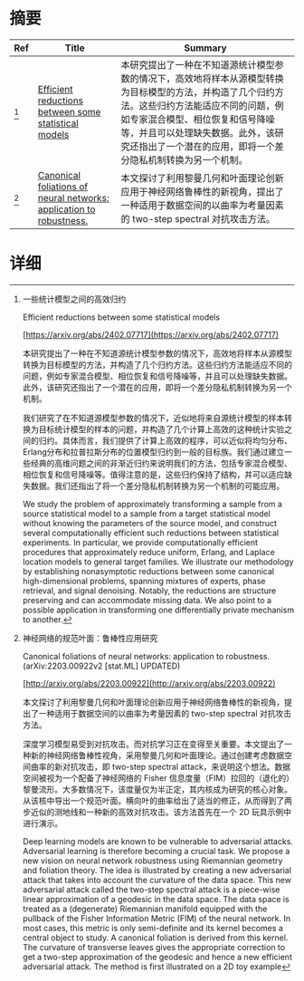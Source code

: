 # 摘要

| Ref | Title | Summary |
| --- | --- | --- |
| [^1] | [Efficient reductions between some statistical models](https://arxiv.org/abs/2402.07717) | 本研究提出了一种在不知道源统计模型参数的情况下，高效地将样本从源模型转换为目标模型的方法，并构造了几个归约方法。这些归约方法能适应不同的问题，例如专家混合模型、相位恢复和信号降噪等，并且可以处理缺失数据。此外，该研究还指出了一个潜在的应用，即将一个差分隐私机制转换为另一个机制。 |
| [^2] | [Canonical foliations of neural networks: application to robustness.](http://arxiv.org/abs/2203.00922) | 本文探讨了利用黎曼几何和叶面理论创新应用于神经网络鲁棒性的新视角，提出了一种适用于数据空间的以曲率为考量因素的 two-step spectral 对抗攻击方法。 |

# 详细

[^1]: 一些统计模型之间的高效归约

    Efficient reductions between some statistical models

    [https://arxiv.org/abs/2402.07717](https://arxiv.org/abs/2402.07717)

    本研究提出了一种在不知道源统计模型参数的情况下，高效地将样本从源模型转换为目标模型的方法，并构造了几个归约方法。这些归约方法能适应不同的问题，例如专家混合模型、相位恢复和信号降噪等，并且可以处理缺失数据。此外，该研究还指出了一个潜在的应用，即将一个差分隐私机制转换为另一个机制。

    

    我们研究了在不知道源模型参数的情况下，近似地将来自源统计模型的样本转换为目标统计模型的样本的问题，并构造了几个计算上高效的这种统计实验之间的归约。具体而言，我们提供了计算上高效的程序，可以近似将均匀分布、Erlang分布和拉普拉斯分布的位置模型归约到一般的目标族。我们通过建立一些经典的高维问题之间的非渐近归约来说明我们的方法，包括专家混合模型、相位恢复和信号降噪等。值得注意的是，这些归约保持了结构，并可以适应缺失数据。我们还指出了将一个差分隐私机制转换为另一个机制的可能应用。

    We study the problem of approximately transforming a sample from a source statistical model to a sample from a target statistical model without knowing the parameters of the source model, and construct several computationally efficient such reductions between statistical experiments. In particular, we provide computationally efficient procedures that approximately reduce uniform, Erlang, and Laplace location models to general target families. We illustrate our methodology by establishing nonasymptotic reductions between some canonical high-dimensional problems, spanning mixtures of experts, phase retrieval, and signal denoising. Notably, the reductions are structure preserving and can accommodate missing data. We also point to a possible application in transforming one differentially private mechanism to another.
    
[^2]: 神经网络的规范叶面：鲁棒性应用研究

    Canonical foliations of neural networks: application to robustness. (arXiv:2203.00922v2 [stat.ML] UPDATED)

    [http://arxiv.org/abs/2203.00922](http://arxiv.org/abs/2203.00922)

    本文探讨了利用黎曼几何和叶面理论创新应用于神经网络鲁棒性的新视角，提出了一种适用于数据空间的以曲率为考量因素的 two-step spectral 对抗攻击方法。

    

    深度学习模型易受到对抗攻击。而对抗学习正在变得至关重要。本文提出了一种新的神经网络鲁棒性视角，采用黎曼几何和叶面理论。通过创建考虑数据空间曲率的新对抗攻击，即 two-step spectral attack，来说明这个想法。数据空间被视为一个配备了神经网络的 Fisher 信息度量（FIM）拉回的（退化的）黎曼流形。大多数情况下，该度量仅为半正定，其内核成为研究的核心对象。从该核中导出一个规范叶面。横向叶的曲率给出了适当的修正，从而得到了两步近似的测地线和一种新的高效对抗攻击。该方法首先在一个 2D 玩具示例中进行演示。

    Deep learning models are known to be vulnerable to adversarial attacks. Adversarial learning is therefore becoming a crucial task. We propose a new vision on neural network robustness using Riemannian geometry and foliation theory. The idea is illustrated by creating a new adversarial attack that takes into account the curvature of the data space. This new adversarial attack called the two-step spectral attack is a piece-wise linear approximation of a geodesic in the data space. The data space is treated as a (degenerate) Riemannian manifold equipped with the pullback of the Fisher Information Metric (FIM) of the neural network. In most cases, this metric is only semi-definite and its kernel becomes a central object to study. A canonical foliation is derived from this kernel. The curvature of transverse leaves gives the appropriate correction to get a two-step approximation of the geodesic and hence a new efficient adversarial attack. The method is first illustrated on a 2D toy example
    

